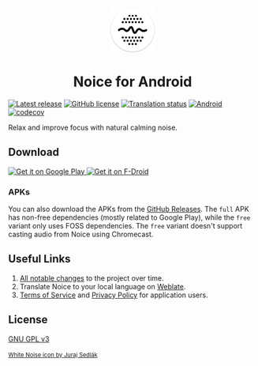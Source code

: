 <p align="center">
  <a href="https://trynoice.com">
    <img alt="Noice Logo" src="https://raw.githubusercontent.com/trynoice/.github/main/graphics/icon-round.png" width="92" />
  </a>
</p>
<h1 align="center">Noice for Android</h1>

[![Latest release][release-badge]][github-releases]
[![GitHub license][license-badge]][license]
[![Translation status][weblate-badge]][weblate]
[![Android][gw-android-badge]][gw-android]
[![codecov][codecov-badge]][codecov]

Relax and improve focus with natural calming noise.

## Download

<a href="https://play.google.com/store/apps/details?id=com.github.ashutoshgngwr.noice">
  <img src="https://play.google.com/intl/en_us/badges/images/generic/en-play-badge.png" alt="Get it on Google Play" height="100" />
</a>
<a href="https://f-droid.org/app/com.github.ashutoshgngwr.noice">
  <img src="https://fdroid.gitlab.io/artwork/badge/get-it-on.png" alt="Get it on F-Droid" height="100" />
</a>

### APKs

You can also download the APKs from the [GitHub Releases][github-releases].  The
`full` APK has non-free dependencies (mostly related to Google Play), while the
`free` variant only uses FOSS dependencies. The `free` variant doesn't support
casting audio from Noice using Chromecast.

## Useful Links

1. [All notable changes](https://trynoice.com/changelog) to the project over
   time.
2. Translate Noice to your local language on [Weblate][weblate].
3. [Terms of Service](https://trynoice.com/terms-of-service) and [Privacy
   Policy](https://trynoice.com/privacy-policy) for application users.

## License

[GNU GPL v3][license]

<a href="https://thenounproject.com/icon/white-noise-1287855/">
  <small>White Noise icon by Juraj Sedlák</small>
</a>

[release-badge]: https://img.shields.io/github/tag-date/trynoice/android-app.svg?color=orange&label=release
[github-releases]: https://github.com/trynoice/android-app/releases/
[license-badge]: https://img.shields.io/github/license/trynoice/android-app.svg
[license]: LICENSE
[weblate-badge]: https://hosted.weblate.org/widgets/noice/-/svg-badge.svg
[weblate]: https://hosted.weblate.org/engage/noice/
[gw-android-badge]: https://github.com/trynoice/android-app/workflows/Android/badge.svg?event=push
[gw-android]: https://github.com/trynoice/android-app/actions?query=workflow%3AAndroid
[codecov-badge]: https://codecov.io/gh/trynoice/android-app/branch/main/graph/badge.svg
[codecov]: https://app.codecov.io/gh/trynoice/android-app/branch/main
